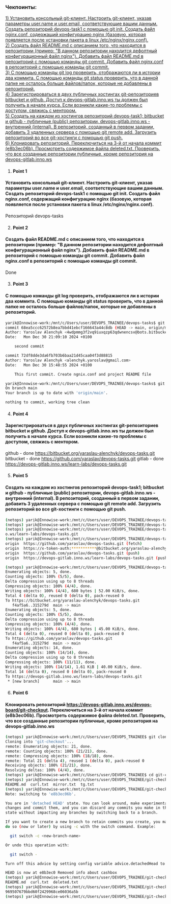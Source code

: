 ### Чекпоинты:

[1) Установить консольный git-клиент. Настроить git-клиент, указав параметры user.name и user.email, соответствующие вашим данным. Создать репозиторий devops-task1 с помощью git init. Создать файл nginx.conf, содержащий конфигурацию nginx (базовую, которая появляется после установки пакета в linux /etc/nginx/nginx.conf). ](#Point-1)  
[2) Создать файл README.md с описанием того, что находится в репозитории (пример: "В данном репозитории находится дефолтный конфигурационный файл nginx"). Добавить файл README.md в репозиторий с помощью команды git commit. Добавить файл nginx.conf в репозиторий с помощью команды git commit. ](#Point-2)  
[3) С помощью команды git log проверить, отображаются ли в истории два коммита. С помощью команды git status проверить, что в данной папке не осталось больше файлов/папок, которые не добавлены в репозиторий.](#Point-3)  
[4) Зарегистрироваться в двух публичных хостингах git-репозиториев bitbucket и github. Доступ к devops-gitlab.inno.ws ты должен был получить в начале курса. Если возникли какие-то проблемы с доступом, свяжись с ментором.](#Point-4)   
[5) Создать на каждом из хостингов репозиторий devops-task1; bitbucket и github - публичные (public) репозитории, devops-gitlab.inno.ws - внутренний (internal). В репозиторий, созданный в первом задании, добавить 3 удаленных сервера с помощью git remote add. Загрузить репозиторий во все git-хостинги с помощью git push.](#Point-5)  
[6) Клонировать репозиторий. Переключиться на 3-й от начала коммит (e8b3ec06b). Просмотреть содержимое файла deleted.txt. Проверить, что все созданные репозитории публичные, кроме репозитория на devops-gitlab.inno.ws ](#Point-6)  

1. #### Point 1  
#### Установить консольный git-клиент. Настроить git-клиент, указав параметры user.name и user.email, соответствующие вашим данным. Создать репозиторий devops-task1 с помощью git init. Создать файл nginx.conf, содержащий конфигурацию nginx (базовую, которая появляется после установки пакета в linux /etc/nginx/nginx.conf).  

Репозиторий devops-tasks

2. #### Point 2  
 #### Создать файл README.md с описанием того, что находится в репозитории (пример: "В данном репозитории находится дефолтный конфигурационный файл nginx"). Добавить файл README.md в репозиторий с помощью команды git commit. Добавить файл nginx.conf в репозиторий с помощью команды git commit.

Done

3. #### Point 3  
 ####   С помощью команды git log проверить, отображаются ли в истории два коммита. С помощью команды git status проверить, что в данной папке не осталось больше файлов/папок, которые не добавлены в репозиторий.
```bash
yarik@Innowise-work:/mnt/c/Users/user/DEVOPS_TRAINEE/devops-tasks$ git log
commit 68ea5ccc62572b8ea7bbd41ebcf166643a44c8db (HEAD -> main, origin/main)
Author: Yaroslav Alenchyk <4wdpmmg3f2vq9iuxqzp63qdwnencsv@bots.bitbucket.org>
Date:   Mon Dec 30 21:09:10 2024 +0100

    second commit

commit 72df8dde3da6fb703b6baa21d45caa04f3d88815
Author: Yaroslav Alenchyk <alenchyk.yaroslav@gmail.com>
Date:   Mon Dec 30 15:48:55 2024 +0100

    This first commit. Create ngnix.conf and project README file
```
```bash
yarik@Innowise-work:/mnt/c/Users/user/DEVOPS_TRAINEE/devops-tasks$ git status 
On branch main
Your branch is up to date with 'origin/main'.

nothing to commit, working tree clean
```

4. #### Point 4  
 #### Зарегистрироваться в двух публичных хостингах git-репозиториев bitbucket и github. Доступ к devops-gitlab.inno.ws ты должен был получить в начале курса. Если возникли какие-то проблемы с доступом, свяжись с ментором.

github - done  https://bitbucket.org/yaraslau-alenchyk/devops-tasks.git
bitbucket - done https://github.com/yaraslav/devops-tasks.git
gitlab - done  https://devops-gitlab.inno.ws/learn-labs/devops-tasks.git
    
5. #### Point 5  
 #### Создать на каждом из хостингов репозиторий devops-task1; bitbucket и github - публичные (public) репозитории, devops-gitlab.inno.ws - внутренний (internal). В репозиторий, созданный в первом задании, добавить 3 удаленных сервера с помощью git remote add. Загрузить репозиторий во все git-хостинги с помощью git push.
```bash
(netops) yarik@Innowise-work:/mnt/c/Users/user/DEVOPS_TRAINEE/devops-tasks$ git remote add origin https://github.com/yaraslav/devops-tasks.git
(netops) yarik@Innowise-work:/mnt/c/Users/user/DEVOPS_TRAINEE/devops-tasks$ git remote set-url --add --push origin https://devops-gitlab.inn
(netops) yarik@Innowise-work:/mnt/c/Users/user/DEVOPS_TRAINEE/devops-tasks$ git remote set-url --add --push origin https://devops-gitlab.inn
o.ws/learn-labs/devops-tasks.git
(netops) yarik@Innowise-work:/mnt/c/Users/user/DEVOPS_TRAINEE/devops-tasks$ git remote -v
origin  https://github.com/yaraslav/devops-tasks.git (fetch)
origin  https://x-token-auth:***********@bitbucket.org/yaraslau-alenchyk/devops-tasks.git (push)
origin  https://github.com/yaraslav/devops-tasks.git (push)
origin  https://devops-gitlab.inno.ws/learn-labs/devops-tasks.git (push)
```

```bash
(netops) yarik@Innowise-work:/mnt/c/Users/user/DEVOPS_TRAINEE/devops-tasks$ git push 
Enumerating objects: 5, done.
Counting objects: 100% (5/5), done.
Delta compression using up to 8 threads
Compressing objects: 100% (4/4), done.
Writing objects: 100% (4/4), 680 bytes | 52.00 KiB/s, done.
Total 4 (delta 0), reused 0 (delta 0), pack-reused 0
To https://bitbucket.org/yaraslau-alenchyk/devops-tasks.git
   f4af5a6..315279d  main -> main
Enumerating objects: 5, done.
Counting objects: 100% (5/5), done.
Delta compression using up to 8 threads
Compressing objects: 100% (4/4), done.
Writing objects: 100% (4/4), 680 bytes | 45.00 KiB/s, done.
Total 4 (delta 0), reused 0 (delta 0), pack-reused 0
To https://github.com/yaraslav/devops-tasks.git
   f4af5a6..315279d  main -> main
Enumerating objects: 14, done.
Counting objects: 100% (14/14), done.
Delta compression using up to 8 threads
Compressing objects: 100% (11/11), done.
Writing objects: 100% (14/14), 1.61 KiB | 40.00 KiB/s, done.
Total 14 (delta 0), reused 0 (delta 0), pack-reused 0
To https://devops-gitlab.inno.ws/learn-labs/devops-tasks.git
 * [new branch]      main -> main
```

6. #### Point 6  
 ####  Клонировать репозиторий https://devops-gitlab.inno.ws/devops-board/git-checkout. Переключиться на 3-й от начала коммит (e8b3ec06b). Просмотреть содержимое файла deleted.txt. Проверить, что все созданные репозитории публичные, кроме репозитория на devops-gitlab.inno.ws
```bash
(netops) yarik@Innowise-work:/mnt/c/Users/user/DEVOPS_TRAINEE$ git clone https://devops-gitlab.inno.ws/devops-board/git-checkout.git
Cloning into 'git-checkout'...
remote: Enumerating objects: 21, done.
remote: Counting objects: 100% (21/21), done.
remote: Compressing objects: 100% (18/18), done.
remote: Total 21 (delta 4), reused 1 (delta 0), pack-reused 0
Receiving objects: 100% (21/21), done.
Resolving deltas: 100% (4/4), done.
(netops) yarik@Innowise-work:/mnt/c/Users/user/DEVOPS_TRAINEE$ cd git-checkout/
(netops) yarik@Innowise-work:/mnt/c/Users/user/DEVOPS_TRAINEE/git-checkout$ ls
README.md  curl.txt  mirror.txt  tg.txt
(netops) yarik@Innowise-work:/mnt/c/Users/user/DEVOPS_TRAINEE/git-checkout$ git checkout e8b3ec06b
Note: switching to 'e8b3ec06b'.

You are in 'detached HEAD' state. You can look around, make experimental
changes and commit them, and you can discard any commits you make in this
state without impacting any branches by switching back to a branch.

If you want to create a new branch to retain commits you create, you may
do so (now or later) by using -c with the switch command. Example:

  git switch -c <new-branch-name>

Or undo this operation with:

  git switch -

Turn off this advice by setting config variable advice.detachedHead to false

HEAD is now at e8b3ec0 Removed info about cashbox
(netops) yarik@Innowise-work:/mnt/c/Users/user/DEVOPS_TRAINEE/git-checkout$ ls
README.md  curl.txt  deleted.txt
(netops) yarik@Innowise-work:/mnt/c/Users/user/DEVOPS_TRAINEE/git-checkout$ cat deleted.txt 
969507679bbd60f2429968ce06036a5b
(netops) yarik@Innowise-work:/mnt/c/Users/user/DEVOPS_TRAINEE/git-checkout$
```
